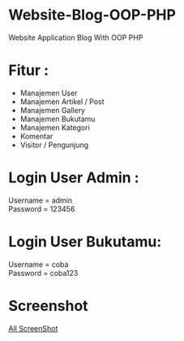 # Website-Blog-OOP-PHP
 
 Website Application Blog With OOP PHP
 
# Fitur : 
- Manajemen User
- Manajemen Artikel / Post
- Manajemen Gallery
- Manajemen Bukutamu
- Manajemen Kategori
- Komentar
- Visitor / Pengunjung

# Login User Admin : 

Username = admin<br>
Password = 123456

# Login User Bukutamu:

Username = coba<br>
Password = coba123

# Screenshot
<a href="https://drive.google.com/drive/folders/13fdy5RMxcFfHZErOId11JNX3zbNV1OZr?usp=sharing">All ScreenShot</a>
